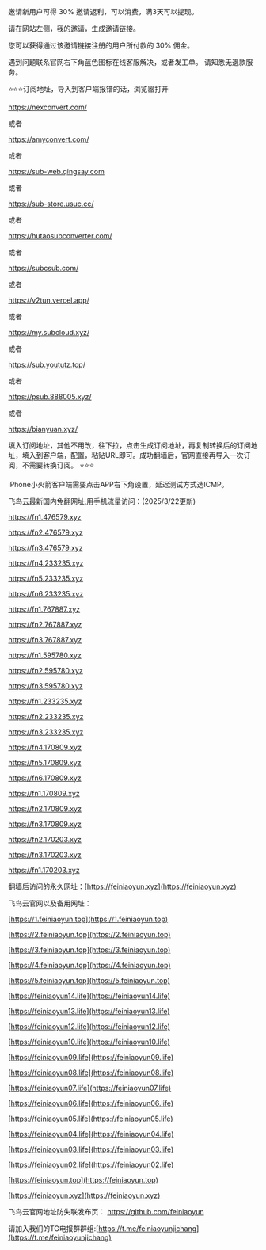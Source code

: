邀请新用户可得 30% 邀请返利，可以消费，满3天可以提现。

请在网站左侧，我的邀请，生成邀请链接。

您可以获得通过该邀请链接注册的用户所付款的 30% 佣金。

遇到问题联系官网右下角蓝色图标在线客服解决，或者发工单。
请知悉无退款服务。


⭐️⭐️⭐️订阅地址，导入到客户端报错的话，浏览器打开



https://nexconvert.com/

或者

https://amyconvert.com/

或者

https://sub-web.qingsay.com

或者


https://sub-store.usuc.cc/

或者

https://hutaosubconverter.com/

或者

https://subcsub.com/

或者

https://v2tun.vercel.app/

或者

https://my.subcloud.xyz/


或者


https://sub.yoututz.top/

或者

https://psub.888005.xyz/

或者

https://bianyuan.xyz/

填入订阅地址，其他不用改，往下拉，点击生成订阅地址，再复制转换后的订阅地址，填入到客户端，配置，粘贴URL即可。成功翻墙后，官网直接再导入一次订阅，不需要转换订阅。
⭐️⭐️⭐️

iPhone小火箭客户端需要点击APP右下角设置，延迟测试方式选ICMP。


飞鸟云最新国内免翻网址,用手机流量访问：(2025/3/22更新)

https://fn1.476579.xyz

https://fn2.476579.xyz

https://fn3.476579.xyz

https://fn4.233235.xyz


https://fn5.233235.xyz


https://fn6.233235.xyz



https://fn1.767887.xyz

https://fn2.767887.xyz

https://fn3.767887.xyz


https://fn1.595780.xyz

https://fn2.595780.xyz

https://fn3.595780.xyz


https://fn1.233235.xyz

https://fn2.233235.xyz

https://fn3.233235.xyz

https://fn4.170809.xyz

https://fn5.170809.xyz

https://fn6.170809.xyz

https://fn1.170809.xyz

https://fn2.170809.xyz

https://fn3.170809.xyz

https://fn2.170203.xyz

https://fn3.170203.xyz

https://fn1.170203.xyz





翻墙后访问的永久网址：[https://feiniaoyun.xyz](https://feiniaoyun.xyz)



飞鸟云官网以及备用网址：

[https://1.feiniaoyun.top](https://1.feiniaoyun.top) 

[https://2.feiniaoyun.top](https://2.feiniaoyun.top) 

[https://3.feiniaoyun.top](https://3.feiniaoyun.top) 

[https://4.feiniaoyun.top](https://4.feiniaoyun.top) 

[https://5.feiniaoyun.top](https://5.feiniaoyun.top) 

[https://feiniaoyun14.life](https://feiniaoyun14.life) 

[https://feiniaoyun13.life](https://feiniaoyun13.life) 

[https://feiniaoyun12.life](https://feiniaoyun12.life) 

[https://feiniaoyun10.life](https://feiniaoyun10.life) 

[https://feiniaoyun09.life](https://feiniaoyun09.life) 

[https://feiniaoyun08.life](https://feiniaoyun08.life) 

[https://feiniaoyun07.life](https://feiniaoyun07.life) 

[https://feiniaoyun06.life](https://feiniaoyun06.life) 

[https://feiniaoyun05.life](https://feiniaoyun05.life) 

[https://feiniaoyun04.life](https://feiniaoyun04.life) 

[https://feiniaoyun03.life](https://feiniaoyun03.life) 

[https://feiniaoyun02.life](https://feiniaoyun02.life) 





[https://feiniaoyun.top](https://feiniaoyun.top) 

[https://feiniaoyun.xyz](https://feiniaoyun.xyz)


飞鸟云官网地址防失联发布页： https://github.com/feiniaoyun

请加入我们的TG电报群群组:[https://t.me/feiniaoyunjichang](https://t.me/feiniaoyunjichang) 



